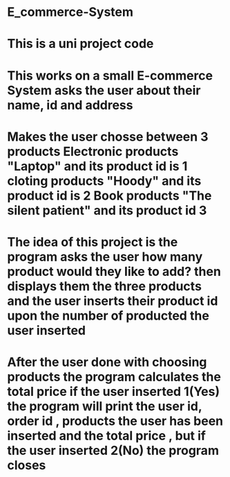 # E_commerce-System
# This is a uni project code 
# This works on a small E-commerce System asks the user about their name, id and address
# Makes the user chosse between 3 products Electronic products "Laptop" and its product id is 1 cloting products "Hoody" and its product id is 2 Book products "The silent patient" and its product id 3
# The idea of this project is the program asks the user how many product would they like to add? then displays them the three products and the user inserts their product id upon the number of producted the user inserted
# After the user done with choosing products the program calculates the total price if the user inserted 1(Yes) the program will print the user id, order id , products the user has been inserted and the total price , but if the user inserted 2(No) the program closes
